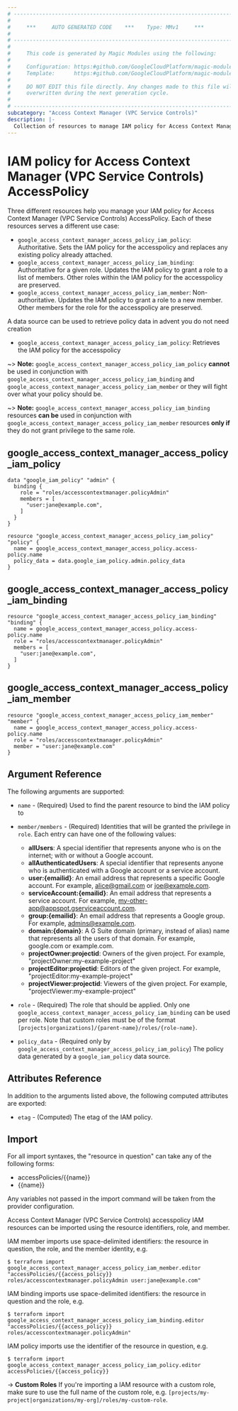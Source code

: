 ```yaml
---
# ----------------------------------------------------------------------------
#
#     ***     AUTO GENERATED CODE    ***    Type: MMv1     ***
#
# ----------------------------------------------------------------------------
#
#     This code is generated by Magic Modules using the following:
#
#     Configuration: https:#github.com/GoogleCloudPlatform/magic-modules/tree/main/mmv1/products/accesscontextmanager/AccessPolicy.yaml
#     Template:      https:#github.com/GoogleCloudPlatform/magic-modules/tree/main/mmv1/templates/terraform/resource_iam.html.markdown.tmpl
#
#     DO NOT EDIT this file directly. Any changes made to this file will be
#     overwritten during the next generation cycle.
#
# ----------------------------------------------------------------------------
subcategory: "Access Context Manager (VPC Service Controls)"
description: |-
  Collection of resources to manage IAM policy for Access Context Manager (VPC Service Controls) AccessPolicy
---
```


# IAM policy for Access Context Manager (VPC Service Controls) AccessPolicy
Three different resources help you manage your IAM policy for Access Context Manager (VPC Service Controls) AccessPolicy. Each of these resources serves a different use case:

* `google_access_context_manager_access_policy_iam_policy`: Authoritative. Sets the IAM policy for the accesspolicy and replaces any existing policy already attached.
* `google_access_context_manager_access_policy_iam_binding`: Authoritative for a given role. Updates the IAM policy to grant a role to a list of members. Other roles within the IAM policy for the accesspolicy are preserved.
* `google_access_context_manager_access_policy_iam_member`: Non-authoritative. Updates the IAM policy to grant a role to a new member. Other members for the role for the accesspolicy are preserved.

A data source can be used to retrieve policy data in advent you do not need creation

* `google_access_context_manager_access_policy_iam_policy`: Retrieves the IAM policy for the accesspolicy

~> **Note:** `google_access_context_manager_access_policy_iam_policy` **cannot** be used in conjunction with `google_access_context_manager_access_policy_iam_binding` and `google_access_context_manager_access_policy_iam_member` or they will fight over what your policy should be.

~> **Note:** `google_access_context_manager_access_policy_iam_binding` resources **can be** used in conjunction with `google_access_context_manager_access_policy_iam_member` resources **only if** they do not grant privilege to the same role.



## google_access_context_manager_access_policy_iam_policy

```hcl
data "google_iam_policy" "admin" {
  binding {
    role = "roles/accesscontextmanager.policyAdmin"
    members = [
      "user:jane@example.com",
    ]
  }
}

resource "google_access_context_manager_access_policy_iam_policy" "policy" {
  name = google_access_context_manager_access_policy.access-policy.name
  policy_data = data.google_iam_policy.admin.policy_data
}
```

## google_access_context_manager_access_policy_iam_binding

```hcl
resource "google_access_context_manager_access_policy_iam_binding" "binding" {
  name = google_access_context_manager_access_policy.access-policy.name
  role = "roles/accesscontextmanager.policyAdmin"
  members = [
    "user:jane@example.com",
  ]
}
```

## google_access_context_manager_access_policy_iam_member

```hcl
resource "google_access_context_manager_access_policy_iam_member" "member" {
  name = google_access_context_manager_access_policy.access-policy.name
  role = "roles/accesscontextmanager.policyAdmin"
  member = "user:jane@example.com"
}
```


## Argument Reference

The following arguments are supported:

* `name` - (Required) Used to find the parent resource to bind the IAM policy to

* `member/members` - (Required) Identities that will be granted the privilege in `role`.
  Each entry can have one of the following values:
  * **allUsers**: A special identifier that represents anyone who is on the internet; with or without a Google account.
  * **allAuthenticatedUsers**: A special identifier that represents anyone who is authenticated with a Google account or a service account.
  * **user:{emailid}**: An email address that represents a specific Google account. For example, alice@gmail.com or joe@example.com.
  * **serviceAccount:{emailid}**: An email address that represents a service account. For example, my-other-app@appspot.gserviceaccount.com.
  * **group:{emailid}**: An email address that represents a Google group. For example, admins@example.com.
  * **domain:{domain}**: A G Suite domain (primary, instead of alias) name that represents all the users of that domain. For example, google.com or example.com.
  * **projectOwner:projectid**: Owners of the given project. For example, "projectOwner:my-example-project"
  * **projectEditor:projectid**: Editors of the given project. For example, "projectEditor:my-example-project"
  * **projectViewer:projectid**: Viewers of the given project. For example, "projectViewer:my-example-project"

* `role` - (Required) The role that should be applied. Only one
    `google_access_context_manager_access_policy_iam_binding` can be used per role. Note that custom roles must be of the format
    `[projects|organizations]/{parent-name}/roles/{role-name}`.

* `policy_data` - (Required only by `google_access_context_manager_access_policy_iam_policy`) The policy data generated by
  a `google_iam_policy` data source.

## Attributes Reference

In addition to the arguments listed above, the following computed attributes are
exported:

* `etag` - (Computed) The etag of the IAM policy.

## Import

For all import syntaxes, the "resource in question" can take any of the following forms:

* accessPolicies/{{name}}
* {{name}}

Any variables not passed in the import command will be taken from the provider configuration.

Access Context Manager (VPC Service Controls) accesspolicy IAM resources can be imported using the resource identifiers, role, and member.

IAM member imports use space-delimited identifiers: the resource in question, the role, and the member identity, e.g.
```
$ terraform import google_access_context_manager_access_policy_iam_member.editor "accessPolicies/{{access_policy}} roles/accesscontextmanager.policyAdmin user:jane@example.com"
```

IAM binding imports use space-delimited identifiers: the resource in question and the role, e.g.
```
$ terraform import google_access_context_manager_access_policy_iam_binding.editor "accessPolicies/{{access_policy}} roles/accesscontextmanager.policyAdmin"
```

IAM policy imports use the identifier of the resource in question, e.g.
```
$ terraform import google_access_context_manager_access_policy_iam_policy.editor accessPolicies/{{access_policy}}
```

-> **Custom Roles** If you're importing a IAM resource with a custom role, make sure to use the
 full name of the custom role, e.g. `[projects/my-project|organizations/my-org]/roles/my-custom-role`.
